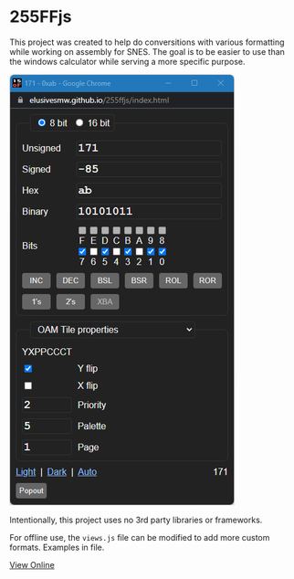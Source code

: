 # 255FFjs

This project was created to help do conversitions with various formatting while working on assembly for SNES. The goal is to be easier to use than the windows calculator while serving a more specific purpose.

![User Interface](img/ui.png)

Intentionally, this project uses no 3rd party libraries or frameworks.

For offline use, the `views.js` file can be modified to add more custom formats. Examples in file.

[View Online](https://elusivesmw.github.io/255ffjs/)